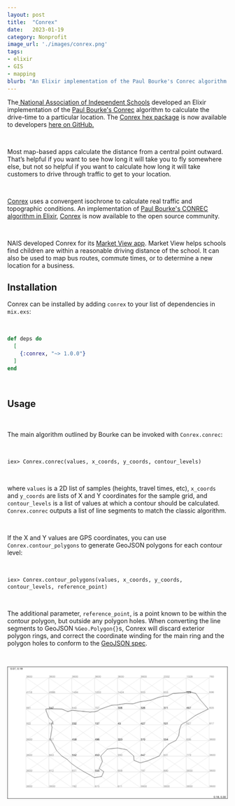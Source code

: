 ```yaml
---
layout: post
title:  "Conrex"
date:   2023-01-19
category: Nonprofit
image_url: './images/conrex.png'
tags:
- elixir
- GIS
- mapping
blurb: "An Elixir implementation of the Paul Bourke's Conrec algorithm to calculate the drive-time to a specified location."
---
```

The[ National Association of Independent Schools](https://nais.org) developed an Elixir implementation of the [Paul Bourke's Conrec](http://paulbourke.net/papers/conrec/) algorithm to calculate the drive-time to a particular location. The [Conrex hex package](https://hex.pm/packages/conrex) is now available to developers [here on GitHub.](https://github.com/NAISorg/conrex)

&nbsp;

Most map-based apps calculate the distance from a central point outward. That’s helpful if you want to see how long it will take you to fly somewhere else, but not so helpful if you want to calculate how long it will take customers to drive through traffic to get to your location.

&nbsp;


[Conrex](https://github.com/NAISorg/conrex) uses a convergent isochrone to calculate real traffic and topographic conditions. An implementation of [Paul Bourke's CONREC algorithm in Elixir](http://paulbourke.net/papers/conrec/), [Conrex](https://github.com/NAISorg/conrex) is now available to the open source community.    

&nbsp;


NAIS developed Conrex for its [Market View app](https://marketview.nais.org). Market View helps schools find children are within a reasonable driving distance of the school. It can also be used to map bus routes, commute times, or to determine a new location for a business.


## Installation

Conrex can be installed by adding `conrex` to your list of dependencies in
`mix.exs`:

&nbsp;


```elixir
def deps do
  [
    {:conrex, "~> 1.0.0"}
  ]
end
```

&nbsp;


## Usage

&nbsp;


The main algorithm outlined by Bourke can be invoked with `Conrex.conrec`:

&nbsp;


```
iex> Conrex.conrec(values, x_coords, y_coords, contour_levels)
```

&nbsp;


where `values` is a 2D list of samples (heights, travel times, etc), `x_coords`
and `y_coords` are lists of X and Y coordinates for the sample grid, and
`contour_levels` is a list of values at which a contour should be calculated.
`Conrex.conrec` outputs a list of line segments to match the classic algorithm.

&nbsp;


If the X and Y values are GPS coordinates, you can use `Conrex.contour_polygons`
to generate GeoJSON polygons for each contour level:

&nbsp;



```
iex> Conrex.contour_polygons(values, x_coords, y_coords, contour_levels, reference_point)
```

&nbsp;


The additional parameter, `reference_point`, is a point known to be within the
contour polygon, but outside any polygon holes. When converting the line
segments to GeoJSON `%Geo.Polygon{}`s, Conrex will discard exterior polygon
rings, and correct the coordinate winding for the main ring and the polygon
holes to conform to the [GeoJSON spec](https://tools.ietf.org/html/rfc7946#section-3.1.6).

&nbsp;


![Example output visualization](https://github.com/NAISorg/conrex/raw/master/priv/static/screenshot.png)

